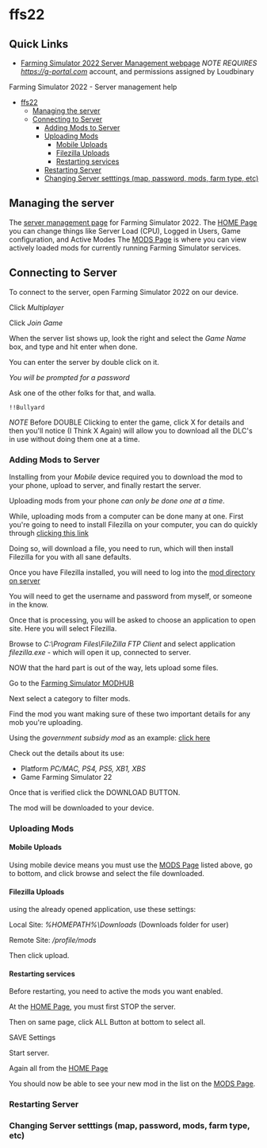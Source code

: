 # ffs22

## Quick Links

* [Farming Simulator 2022 Server Management webpage](https://www.g-portal.com/int/f_s2022/FS2022PCConfigurations/getWiLink/829384) *NOTE REQUIRES https://g-portal.com* account, and permissions assigned by Loudbinary

Farming Simulator 2022 - Server management help

- [ffs22](#ffs22)
  * [Managing the server](#managing-the-server)
  * [Connecting to Server](#connecting-to-server)
    + [Adding Mods to Server](#adding-mods-to-server)
    + [Uploading Mods](#uploading-mods)
      - [Mobile Uploads](#mobile-uploads)
      - [Filezilla Uploads](#filezilla-uploads)
      - [Restarting services](#restarting-services)
    + [Restarting Server](#restarting-server)
    + [Changing Server setttings (map, password, mods, farm type, etc)](#changing-server-setttings--map--password--mods--farm-type--etc-)

## Managing the server

The [server management page](https://www.g-portal.com/int/f_s2022/FS2022PCConfigurations/getWiLink/829384) for Farming Simulator 2022.
The [HOME Page](http://45.35.207.49:8270/index.html?lang=en) you can change things like Server Load (CPU), Logged in Users, Game configuration, and Active Modes
The [MODS Page](http://45.35.207.49:8270/mods.html?lang=en) is where you can view actively loaded mods for currently running Farming Simulator services.

## Connecting to Server

To connect to the server, open Farming Simulator 2022 on our device.

Click *Multiplayer*

Click *Join Game*

When the server list shows up, look the right and select the *Game Name* box, and type and hit enter when done.

You can enter the server by double click on it.

*You will be prompted for a password*

Ask one of the other folks for that, and walla.

```
!!Bullyard
```

*NOTE* Before DOUBLE Clicking to enter the game, click X for details and then you'll notice (I Think X Again) will allow you to download all the DLC's in use without doing them one at a time.


### Adding Mods to Server

Installing from your *Mobile* device required you to download the mod to your phone, upload to server, and finally restart the server.

Uploading mods from your phone *can only be done one at a time*. 

While, uploading mods from a computer can be done many at one.
First you're going to need to install Filezilla on your computer, you can do quickly through [clicking this link](https://ninite.com/filezilla/ninite.exe)

Doing so, will download a file, you need to run, which will then install Filezilla for you with all sane defaults.

Once you have Filezilla installed, you will need to log into the [mod directory on server](ftp://45.35.207.49:50211/)

You will need to get the username and password from myself, or someone in the know.

Once that is processing, you will be asked to choose an application to open site.  Here you will select Filezilla.

Browse to *C:\Program Files\FileZilla FTP Client* and select application *filezilla.exe* - which will open it up, connected to server.

NOW that the hard part is out of the way, lets upload some files.

Go to the [Farming Simulator MODHUB](https://www.farming-simulator.com/mods.php?lang=en&country=us&title=fs2022)

Next select a category to filter mods.  

Find the mod you want making sure of these two important details for any mob you're uploading.

Using the *government subsidy mod* as an example: [click here](https://www.farming-simulator.com/mod.php?lang=en&country=us&mod_id=223367&title=fs2022)

Check out the details about its use:

* Platform *PC/MAC, PS4, PS5, XB1, XBS*
* Game Farming Simulator 22

Once that is verified click the DOWNLOAD BUTTON. 

The mod will be downloaded to your device. 

### Uploading Mods

#### Mobile Uploads

Using mobile device means you must use the [MODS Page](http://45.35.207.49:8270/mods.html?lang=en) listed above, go to bottom, and click browse and select the file downloaded.

#### Filezilla Uploads

using the already opened application, use these settings:

Local Site: *%HOMEPATH%\Downloads* (Downloads folder for user)

Remote Site: */profile/mods*

Then click upload.  

#### Restarting services

Before restarting, you need to active the mods you want enabled.

At the [HOME Page](http://45.35.207.49:8270/index.html?lang=en), you must first STOP the server.

Then on same page, click ALL Button at bottom to select all.  

SAVE Settings

Start server.

Again all from the [HOME Page](http://45.35.207.49:8270/index.html?lang=en)

You should now be able to see your new mod in the list on the [MODS Page](http://45.35.207.49:8270/mods.html?lang=en).

### Restarting Server
### Changing Server setttings (map, password, mods, farm type, etc)
